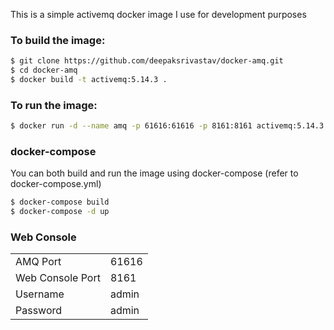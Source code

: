 This is a simple activemq docker image I use for development purposes

### To build the image:
```bash
$ git clone https://github.com/deepaksrivastav/docker-amq.git
$ cd docker-amq
$ docker build -t activemq:5.14.3 .
```

### To run the image:
```bash
$ docker run -d --name amq -p 61616:61616 -p 8161:8161 activemq:5.14.3
```

### docker-compose
You can both build and run the image using docker-compose (refer to docker-compose.yml)
```bash
$ docker-compose build
$ docker-compose -d up
```

### Web Console
|         |            |
| ----- | ---- |
| AMQ Port | 61616 |
| Web Console Port | 8161 |
| Username | admin |
| Password | admin |
